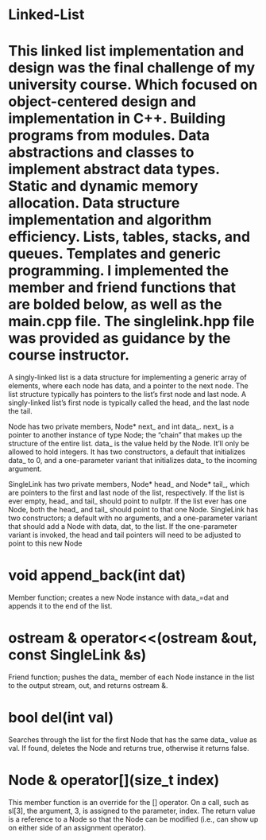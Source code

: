 # Linked-List

# This linked list implementation and design was the final challenge of my university course. Which focused on object-centered design and implementation in C++. Building programs from modules. Data abstractions and classes to implement abstract data types. Static and dynamic memory allocation. Data structure implementation and algorithm efficiency. Lists, tables, stacks, and queues. Templates and generic programming. I implemented the member and friend functions that are bolded below, as well as the main.cpp file. The singlelink.hpp file was provided as guidance by the course instructor.


A singly-linked list is a data structure for implementing a generic array of elements, where each node has data, and a pointer to the next node. The list structure typically has pointers to the list’s first node and last node. A singly-linked list’s first node is typically called the head, and the last node the tail.

Node has two private members, Node* next_ and int data_.
next_ is a pointer to another instance of type Node; the “chain” that makes up the structure of the entire list.
data_ is the value held by the Node. It’ll only be allowed to hold integers.
It has two constructors, a default that initializes data_ to 0, and a one-parameter variant that initializes data_ to the incoming argument.

SingleLink has two private members, Node* head_ and Node* tail_, which are pointers to the first and last node of the list, respectively.
If the list is ever empty, head_ and tail_ should point to nullptr.
If the list ever has one Node, both the head_ and tail_ should point to that one Node.
SingleLink has two constructors; a default with no arguments, and a one-parameter variant that should add a Node with data, dat, to the list.
If the one-parameter variant is invoked, the head and tail pointers will need to be adjusted to point to this new Node

# void append_back(int dat)
Member function; creates a new Node instance with data_=dat and appends it to the end of the list.

# ostream & operator<<(ostream &out, const SingleLink &s)
Friend function; pushes the data_ member of each Node instance in the list to the output stream, out, and returns ostream &.

# bool del(int val)
Searches through the list for the first Node that has the same data_ value as val. If found, deletes the Node and returns true, otherwise it returns false.


# Node & operator[](size_t index)
This member function is an override for the [] operator. On a call, such as sl[3], the argument, 3, is assigned to the parameter, index. The return value is a reference to a Node so that the Node can be modified (i.e., can show up on either side of an assignment operator).
